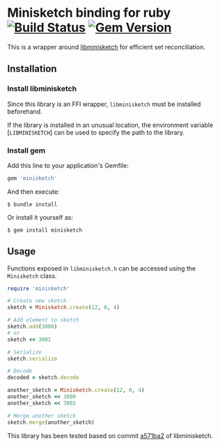 # Minisketch binding for ruby [![Build Status](https://github.com/azuchi/minisketchrb/actions/workflows/main.yml/badge.svg?branch=master)](https://github.com/azuchi/minisketchrb/actions/workflows/main.yml) [![Gem Version](https://badge.fury.io/rb/minisketch.svg)](https://badge.fury.io/rb/minisketch)

This is a wrapper around [libminisketch](https://github.com/sipa/minisketch) for efficient set reconciliation.

## Installation

### Install libminisketch

Since this library is an FFI wrapper, `libminisketch` must be installed beforehand.

If the library is installed in an unusual location,
the environment variable [`LIBMINISKETCH`] can be used to specify the path to the library.

### Install gem
Add this line to your application's Gemfile:

```ruby
gem 'minisketch'
```

And then execute:

    $ bundle install

Or install it yourself as:

    $ gem install minisketch

## Usage

Functions exposed in `libminisketch.h` can be accessed using the `Minisketch` class.

```ruby
require 'minisketch'

# Create new sketch
sketch = Minisketch.create(12, 0, 4)

# Add element to sketch
sketch.add(3000)
# or
sketch << 3001

# Serialize
sketch.serialize

# Decode
decoded = sketch.decode

another_sketch = Minisketch.create(12, 0, 4)
another_sketch << 3000
another_sketch << 3002

# Merge another sketch
sketch.merge(another_sketch)
```

This library has been tested based on commit [a571ba2](https://github.com/sipa/minisketch/commit/a571ba20f9dd1accab6a2309d066369878042ca6) of libminisketch.